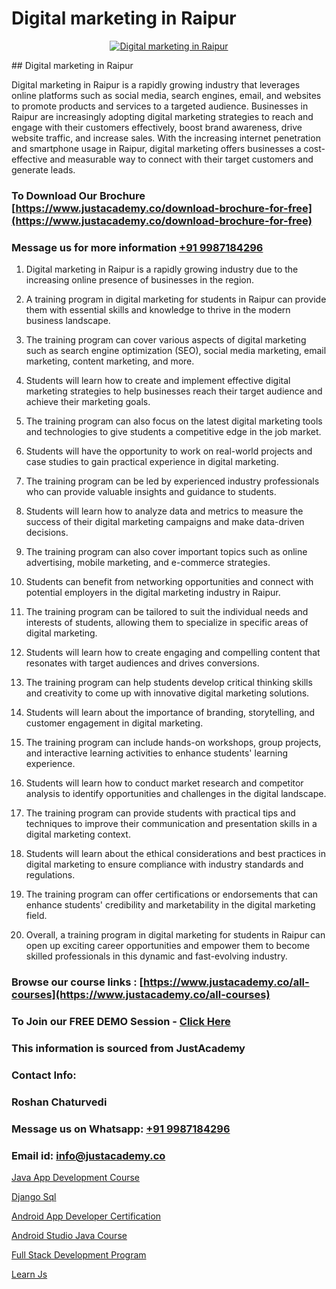 # Digital marketing in Raipur

<p align="center">
  <a href="https://justacademy.co/course-detail/digital-marketing">
    <img src="https://justacademy.co/storage2/course_image/1676636720_course_image.webp" alt="Digital marketing in Raipur">
  </a>
</p>
## Digital marketing in Raipur

Digital marketing in Raipur is a rapidly growing industry that leverages online platforms such as social media, search engines, email, and websites to promote products and services to a targeted audience. Businesses in Raipur are increasingly adopting digital marketing strategies to reach and engage with their customers effectively, boost brand awareness, drive website traffic, and increase sales. With the increasing internet penetration and smartphone usage in Raipur, digital marketing offers businesses a cost-effective and measurable way to connect with their target customers and generate leads.
### To Download Our Brochure [https://www.justacademy.co/download-brochure-for-free](https://www.justacademy.co/download-brochure-for-free)
### Message us for more information [+91 9987184296](https://api.whatsapp.com/send?phone=919987184296)
1) Digital marketing in Raipur is a rapidly growing industry due to the increasing online presence of businesses in the region.

2) A training program in digital marketing for students in Raipur can provide them with essential skills and knowledge to thrive in the modern business landscape.

3) The training program can cover various aspects of digital marketing such as search engine optimization (SEO), social media marketing, email marketing, content marketing, and more.

4) Students will learn how to create and implement effective digital marketing strategies to help businesses reach their target audience and achieve their marketing goals.

5) The training program can also focus on the latest digital marketing tools and technologies to give students a competitive edge in the job market.

6) Students will have the opportunity to work on real-world projects and case studies to gain practical experience in digital marketing.

7) The training program can be led by experienced industry professionals who can provide valuable insights and guidance to students.

8) Students will learn how to analyze data and metrics to measure the success of their digital marketing campaigns and make data-driven decisions.

9) The training program can also cover important topics such as online advertising, mobile marketing, and e-commerce strategies.

10) Students can benefit from networking opportunities and connect with potential employers in the digital marketing industry in Raipur.

11) The training program can be tailored to suit the individual needs and interests of students, allowing them to specialize in specific areas of digital marketing.

12) Students will learn how to create engaging and compelling content that resonates with target audiences and drives conversions.

13) The training program can help students develop critical thinking skills and creativity to come up with innovative digital marketing solutions.

14) Students will learn about the importance of branding, storytelling, and customer engagement in digital marketing.

15) The training program can include hands-on workshops, group projects, and interactive learning activities to enhance students' learning experience.

16) Students will learn how to conduct market research and competitor analysis to identify opportunities and challenges in the digital landscape.

17) The training program can provide students with practical tips and techniques to improve their communication and presentation skills in a digital marketing context.

18) Students will learn about the ethical considerations and best practices in digital marketing to ensure compliance with industry standards and regulations.

19) The training program can offer certifications or endorsements that can enhance students' credibility and marketability in the digital marketing field.

20) Overall, a training program in digital marketing for students in Raipur can open up exciting career opportunities and empower them to become skilled professionals in this dynamic and fast-evolving industry.

### Browse our course links : [https://www.justacademy.co/all-courses](https://www.justacademy.co/all-courses) 
### To Join our FREE DEMO Session - [Click Here](https://www.justacademy.co/register-for-course-demo)


### This information is sourced from JustAcademy
### Contact Info:
### Roshan Chaturvedi
### Message us on Whatsapp: [+91 9987184296](https://api.whatsapp.com/send?phone=919987184296)
### Email id: [info@justacademy.co](mailto:info@justacademy.co)
                
[Java App Development Course](https://www.linkedin.com/pulse/java-app-development-course-software-training-mountain-view-odzhf/)

[Django Sql](https://www.linkedin.com/pulse/django-sql-justacademy-coimbatore-k5fvc?trackingId=F6Gp%2Fn7W4wAcZmi0G146Og%3D%3D&lipi=urn%3Ali%3Apage%3Ad_flagship3_company_admin%3BzebO8%2FdlQdOp%2FzsKprgh%2FA%3D%3D)

[Android App Developer Certification](https://medium.com/@justacademytraining/android-app-developer-certification-ab683f2a3fb6)

[Android Studio Java Course](https://medium.com/@kumarishimmi99/android-studio-java-course-e04d0b569ba6)

[Full Stack Development Program](https://justacademyin.github.io/justacademy/full-stack-development-program)

[Learn Js](https://justacademyin.github.io/Articles/Learn-Js)

